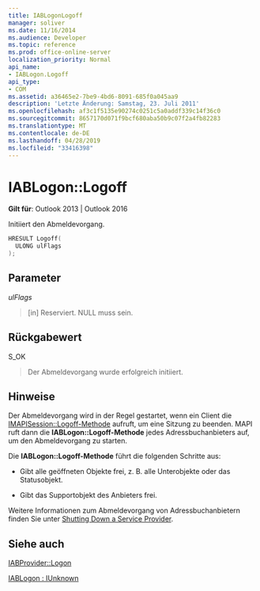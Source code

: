 ```yaml
---
title: IABLogonLogoff
manager: soliver
ms.date: 11/16/2014
ms.audience: Developer
ms.topic: reference
ms.prod: office-online-server
localization_priority: Normal
api_name:
- IABLogon.Logoff
api_type:
- COM
ms.assetid: a36465e2-7be9-4bd6-8091-685f0a045aa9
description: 'Letzte Änderung: Samstag, 23. Juli 2011'
ms.openlocfilehash: af3c1f5135e90274c0251c5a0addf339c14f36c0
ms.sourcegitcommit: 8657170d071f9bcf680aba50b9c07f2a4fb82283
ms.translationtype: MT
ms.contentlocale: de-DE
ms.lasthandoff: 04/28/2019
ms.locfileid: "33416398"
---
```

# <a name="iablogonlogoff"></a>IABLogon::Logoff

  
  
**Gilt für**: Outlook 2013 | Outlook 2016 
  
Initiiert den Abmeldevorgang.
  
```cpp
HRESULT Logoff(
  ULONG ulFlags
);
```

## <a name="parameters"></a>Parameter

 _ulFlags_
  
> [in] Reserviert. NULL muss sein.
    
## <a name="return-value"></a>Rückgabewert

S_OK 
  
> Der Abmeldevorgang wurde erfolgreich initiiert.
    
## <a name="remarks"></a>Hinweise

Der Abmeldevorgang wird in der Regel gestartet, wenn ein Client die [IMAPISession::Logoff-Methode](imapisession-logoff.md) aufruft, um eine Sitzung zu beenden. MAPI ruft dann die **IABLogon::Logoff-Methode** jedes Adressbuchanbieters auf, um den Abmeldevorgang zu starten. 
  
Die **IABLogon::Logoff-Methode** führt die folgenden Schritte aus: 
  
- Gibt alle geöffneten Objekte frei, z. B. alle Unterobjekte oder das Statusobjekt.
    
- Gibt das Supportobjekt des Anbieters frei.
    
Weitere Informationen zum Abmeldevorgang von Adressbuchanbietern finden Sie unter [Shutting Down a Service Provider](shutting-down-a-service-provider.md).
  
## <a name="see-also"></a>Siehe auch



[IABProvider::Logon](iabprovider-logon.md)
  
[IABLogon : IUnknown](iablogoniunknown.md)

